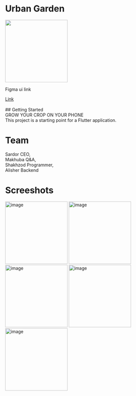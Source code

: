 # Urban Garden

<img src="https://github.com/Shahzod010299/urban_garden/assets/79000077/ec755113-7b5a-4b07-98b6-ba6d56bf878f" width="200">

<br/>
 <p>Figma ui link</p>
      <a href = "https://www.figma.com/file/DYKzqec29IZ482tzjoEiIb/UrbanGarden?type=design&node-id=0%3A1&mode=design&t=8hvyXu38T57ojzmI-1" target = "_self">Link</a>
      
<br/> 
<br/>
## Getting Started 
<br/> GROW YOUR CROP ON YOUR PHONE <br/>
This project is a starting point for a Flutter application.

# Team 
Sardor CEO, <br/>
Makhuba Q&A, <br/>
Shakhzod Programmer, <br/>
Alisher Backend

# Screeshots
<img width="200" alt="image" src="https://github.com/Shahzod010299/urban_garden/assets/79000077/1f184b62-6d8d-461b-b9c7-6f2ccc7e6f09">
<img width="200" alt="image" src="https://github.com/Shahzod010299/urban_garden/assets/79000077/98770c71-b6a2-4c44-8905-6175528ea96f">
<img width="200" alt="image" src="https://github.com/Shahzod010299/urban_garden/assets/79000077/dd552c26-81e7-4ab7-88ab-d0cc984f0763">
<img width="200" alt="image" src="https://github.com/Shahzod010299/urban_garden/assets/79000077/6c28af2b-f088-4ee0-b231-35c3fd0ecfbe">
<img width="200" alt="image" src="https://github.com/Shahzod010299/urban_garden/assets/79000077/caecaa2c-3d62-4fe5-9d3e-517f288f6aa8">




